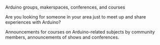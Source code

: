 Arduino groups, makerspaces, conferences, and courses

Are you looking for someone in your area just to meet up and share experiences with Arduino?

Announcements for courses on Arduino-related subjects by community members, announcements of shows and conferences.
